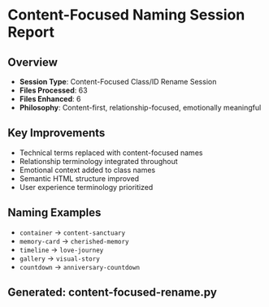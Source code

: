 # Content-Focused Naming Session Report

## Overview
- **Session Type**: Content-Focused Class/ID Rename Session
- **Files Processed**: 63
- **Files Enhanced**: 6
- **Philosophy**: Content-first, relationship-focused, emotionally meaningful

## Key Improvements
- Technical terms replaced with content-focused names
- Relationship terminology integrated throughout
- Emotional context added to class names
- Semantic HTML structure improved
- User experience terminology prioritized

## Naming Examples
- `container` → `content-sanctuary`
- `memory-card` → `cherished-memory`
- `timeline` → `love-journey`
- `gallery` → `visual-story`
- `countdown` → `anniversary-countdown`

## Generated: content-focused-rename.py
